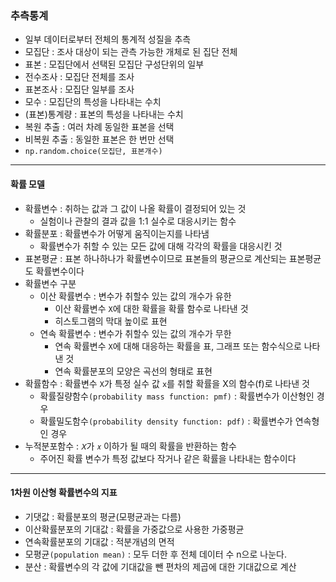### 추측통계
- 일부 데이터로부터 전체의 통계적 성질을 추측
- 모집단 : 조사 대상이 되는 관측 가능한 개체로 된 집단 전체
- 표본 : 모집단에서 선택된 모집단 구성단위의 일부
- 전수조사 : 모집단 전체를 조사
- 표본조사 : 모집단 일부를 조사
- 모수 : 모집단의 특성을 나타내는 수치
- (표본)통계량 : 표본의 특성을 나타내는 수치
- 복원 추출 : 여러 차례 동일한 표본을 선택
- 비복원 추출 : 동일한 표본은 한 번만 선택
- `np.random.choice(모집단, 표본개수)`
---
#### 확률 모델
- 확률변수 : 취하는 값과 그 값이 나올 확률이 결정되어 있는 것
  - 실험이나 관찰의 결과 값을 1:1 실수로 대응시키는 함수
- 확률분포 : 확률변수가 어떻게 움직이는지를 나타냄
  - 확률변수가 취할 수 있는 모든 값에 대해 각각의 확률을 대응시킨 것
- 표본평균 : 표본 하나하나가 확률변수이므로 표본들의 평균으로 계산되는 표본평균도 확률변수이다
- 확률변수 구분
  - 이산 확률변수 : 변수가 취할수 있는 값의 개수가 유한
    - 이산 확률변수 `X`에 대한 확률을 확률 함수로 나타낸 것
    - 히스토그램의 막대 높이로 표현
  - 연속 확률변수 : 변수가 취할수 있는 값의 개수가 무한
    - 연속 확률변수 `X`에 대해 대응하는 확률을 표, 그래프 또는 함수식으로 나타낸 것
    - 연속 확률분포의 모양은 곡선의 형태로 표현
- 확률함수 : 확률변수 `X`가 특정 실수 값 `x`를 취할 확률을 X의 함수(f)로 나타낸 것
    - 확률질량함수`(probability mass function: pmf)` : 확률변수가 이산형인 경우
    - 확률밀도함수`(probability density function: pdf)` : 확률변수가 연속형인 경우
- 누적분포함수 : `𝑋`가 `𝑥` 이하가 될 때의 확률을 반환하는 함수
  - 주어진 확률 변수가 특정 값보다 작거나 같은 확률을 나타내는 함수이다
---
#### 1차원 이산형 확률변수의 지표
- 기댓값 : 확률분포의 평균(모평균과는 다름)
- 이산확률분포의 기대값 : 확률을 가중값으로 사용한 가중평균
- 연속확률분포의 기대값 : 적분개념의 면적
- 모평균`(population mean)` : 모두 더한 후 전체 데이터 수 n으로 나눈다.
- 분산 : 확률변수의 각 값에 기대값을 뺀 편차의 제곱에 대한 기대값으로 계산